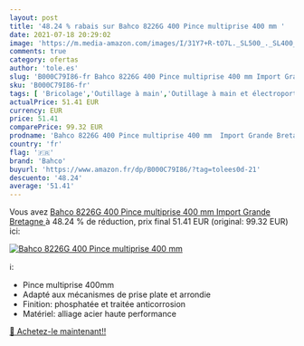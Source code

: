 ```yaml
---
layout: post
title: '48.24 % rabais sur Bahco 8226G 400 Pince multiprise 400 mm '
date: 2021-07-18 20:29:02
image: 'https://m.media-amazon.com/images/I/31Y7+R-tO7L._SL500_._SL400_.jpg'
comments: true
category: ofertas
author: 'tole.es'
slug: 'B000C79I86-fr Bahco 8226G 400 Pince multiprise 400 mm Import Grande...'
sku: 'B000C79I86-fr'
tags: [ 'Bricolage','Outillage à main','Outillage à main et électroportatif','Pinces et tenailles','Pinces multiprise','bahco', ]
actualPrice: 51.41 EUR
currency: EUR
price: 51.41
comparePrice: 99.32 EUR
prodname: 'Bahco 8226G 400 Pince multiprise 400 mm  Import Grande Bretagne '
country: 'fr'
flag: '🇫🇷'
brand: 'Bahco'
buyurl: 'https://www.amazon.fr/dp/B000C79I86/?tag=tolees0d-21'
descuento: '48.24'
average: '51.41'
---
```


Vous avez [Bahco 8226G 400 Pince multiprise 400 mm  Import Grande Bretagne ](https://www.amazon.fr/dp/B000C79I86/?tag=tolees0d-21)  à  48.24 % de réduction, prix final  51.41 EUR (original: 99.32 EUR) ici:

[![Bahco 8226G 400 Pince multiprise 400 mm ](https://m.media-amazon.com/images/I/31Y7+R-tO7L._SL500_._SL400_.jpg)](https://www.amazon.fr/dp/B000C79I86/?tag=tolees0d-21)

ℹ️:

- Pince multiprise 400mm
- Adapté aux mécanismes de prise plate et arrondie
- Finition: phosphatée et traitée anticorrosion
- Matériel: alliage acier haute performance

[🛒 Achetez-le maintenant!!](https://www.amazon.fr/dp/B000C79I86/?tag=tolees0d-21)
